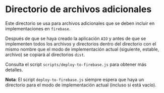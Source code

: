 # Directorio de archivos adicionales

Este directorio se usa para archivos adicionales que se deben incluir en implementaciones en `firebase`.

Después de que se haya creado la aplicación `AIO` y antes de que se implementen todos los archivos y directorios
dentro del directorio con el mismo nombre que el modo de implementación actual (siguiente, estable, archivo)
se copiará al directorios `dist`.

Consulta el script `scripts/deploy-to-firebase.js` para obtener más detalles.

**Nota**:
El script `deploy-to-firebase.js` siempre espera que haya un directorio para el modo de implementación actual
(incluso si está vacío).
